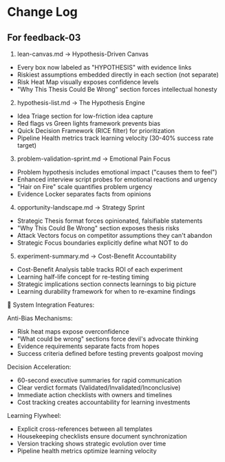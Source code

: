 # Change Log

## For feedback-03

1. lean-canvas.md → Hypothesis-Driven Canvas

- Every box now labeled as "HYPOTHESIS" with evidence links
- Riskiest assumptions embedded directly in each section (not separate)
- Risk Heat Map visually exposes confidence levels
- "Why This Thesis Could Be Wrong" section forces intellectual honesty

2. hypothesis-list.md → The Hypothesis Engine

- Idea Triage section for low-friction idea capture
- Red flags vs Green lights framework prevents bias
- Quick Decision Framework (RICE filter) for prioritization
- Pipeline Health metrics track learning velocity (30-40% success rate target)

3. problem-validation-sprint.md → Emotional Pain Focus

- Problem hypothesis includes emotional impact ("causes them to feel")
- Enhanced interview script probes for emotional reactions and urgency
- "Hair on Fire" scale quantifies problem urgency
- Evidence Locker separates facts from opinions

4. opportunity-landscape.md → Strategy Sprint

- Strategic Thesis format forces opinionated, falsifiable statements
- "Why This Could Be Wrong" section exposes thesis risks
- Attack Vectors focus on competitor assumptions they can't abandon
- Strategic Focus boundaries explicitly define what NOT to do

5. experiment-summary.md → Cost-Benefit Accountability

- Cost-Benefit Analysis table tracks ROI of each experiment
- Learning half-life concept for re-testing timing
- Strategic implications section connects learnings to big picture
- Learning durability framework for when to re-examine findings

🔗 System Integration Features:

Anti-Bias Mechanisms:

- Risk heat maps expose overconfidence
- "What could be wrong" sections force devil's advocate thinking
- Evidence requirements separate facts from hopes
- Success criteria defined before testing prevents goalpost moving

Decision Acceleration:

- 60-second executive summaries for rapid communication
- Clear verdict formats (Validated/Invalidated/Inconclusive)
- Immediate action checklists with owners and timelines
- Cost tracking creates accountability for learning investments

Learning Flywheel:

- Explicit cross-references between all templates
- Housekeeping checklists ensure document synchronization
- Version tracking shows strategic evolution over time
- Pipeline health metrics optimize learning velocity
